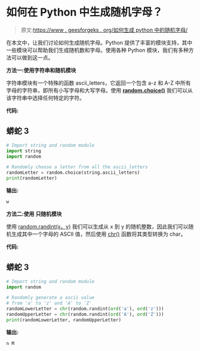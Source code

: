 # 如何在 Python 中生成随机字母？

> 原文:[https://www . geesforgeks . org/如何生成 python 中的随机字母/](https://www.geeksforgeeks.org/how-to-generate-a-random-letter-in-python/)

在本文中，让我们讨论如何生成随机字母。Python 提供了丰富的模块支持，其中一些模块可以帮助我们生成随机数和字母。使用各种 Python 模块，我们有多种方法可以做到这一点。

**方法一:使用字符串和随机模块**

字符串模块有一个特殊的函数 ascii_letters，它返回一个包含 a-z 和 A-Z 中所有字母的字符串，即所有小写字母和大写字母。使用 [**random.choice()**](https://www.geeksforgeeks.org/python-numbers-choice-function/) 我们可以从该字符串中选择任何特定的字符。

**代码:**

## 蟒蛇 3

```py
# Import string and random module
import string
import random

# Randomly choose a letter from all the ascii_letters
randomLetter = random.choice(string.ascii_letters)
print(randomLetter)
```

**输出:**

```py
w
```

**方法二:使用** **只随机模块**

使用 [random.randint(x，y)](https://www.geeksforgeeks.org/python-randint-function/) 我们可以生成从 x 到 y 的随机整数，因此我们可以随机生成其中一个字母的 ASCII 值，然后使用 [chr()](https://www.geeksforgeeks.org/chr-in-python/) 函数将其类型转换为 char。

**代码:**

## 蟒蛇 3

```py
# Import string and random module
import random

# Randomly generate a ascii value
# from 'a' to 'z' and 'A' to 'Z'
randomLowerLetter = chr(random.randint(ord('a'), ord('z')))
randomUpperLetter = chr(random.randint(ord('A'), ord('Z')))
print(randomLowerLetter, randomUpperLetter)
```

**输出:**

```py
n M
```